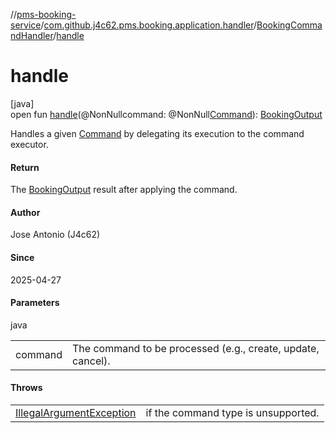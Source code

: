 //[pms-booking-service](../../../index.md)/[com.github.j4c62.pms.booking.application.handler](../index.md)/[BookingCommandHandler](index.md)/[handle](handle.md)

# handle

[java]\
open fun [handle](handle.md)(@NonNullcommand: @NonNull[Command](../../com.github.j4c62.pms.booking.domain.driver.command/-command/index.md)): [BookingOutput](../../com.github.j4c62.pms.booking.domain.driver.output/-booking-output/index.md)

Handles a given [Command](../../com.github.j4c62.pms.booking.domain.driver.command/-command/index.md) by delegating its execution to the command executor.

#### Return

The [BookingOutput](../../com.github.j4c62.pms.booking.domain.driver.output/-booking-output/index.md) result after applying the command.

#### Author

Jose Antonio (J4c62)

#### Since

2025-04-27

#### Parameters

java

| | |
|---|---|
| command | The command to be processed (e.g., create, update, cancel). |

#### Throws

| | |
|---|---|
| [IllegalArgumentException](https://docs.oracle.com/en/java/javase/23/docs/api/java.base/java/lang/IllegalArgumentException.html) | if the command type is unsupported. |